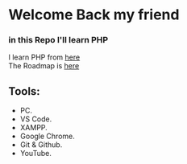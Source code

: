 # Welcome Back my friend

### in this Repo I'll learn PHP

I learn PHP from [here](https://www.youtube.com/playlist?list=PLDoPjvoNmBAy41u35AqJUrI-H83DObUDq)  
The Roadmap is [here](https://elzero.org/study/php-bootcamp-2022-study-plan/)  

## Tools:
- PC.
- VS Code.
- XAMPP.
- Google Chrome.
- Git & Github.
- YouTube.
